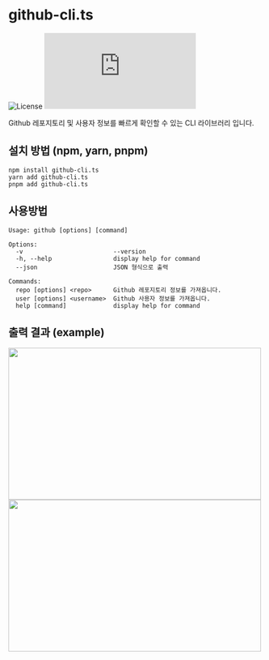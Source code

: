 # github-cli.ts
![License](https://img.shields.io/badge/License-MIT-blue.svg?color=green) ![npm](https://img.shields.io/npm/v/github-cli.ts?color=orange)

Github 레포지토리 및 사용자 정보를 빠르게 확인할 수 있는 CLI 라이브러리 입니다.

## 설치 방법 (npm, yarn, pnpm)
```
npm install github-cli.ts
yarn add github-cli.ts
pnpm add github-cli.ts
```

## 사용방법
```
Usage: github [options] [command]
```
```
Options:
  -v                         --version
  -h, --help                 display help for command
  --json                     JSON 형식으로 출력
```
```
Commands:
  repo [options] <repo>      Github 레포지토리 정보를 가져옵니다.
  user [options] <username>  Github 사용자 정보를 가져옵니다.
  help [command]             display help for command
```

## 출력 결과 (example)
<img src="https://github.com/RKDH2/github-cli.ts/blob/main/assets/github-cli-1.png" width="500" height="300"/> <img src="https://github.com/RKDH2/github-cli.ts/blob/main/assets/github-cli-2.png" width="500" height="300"/>
